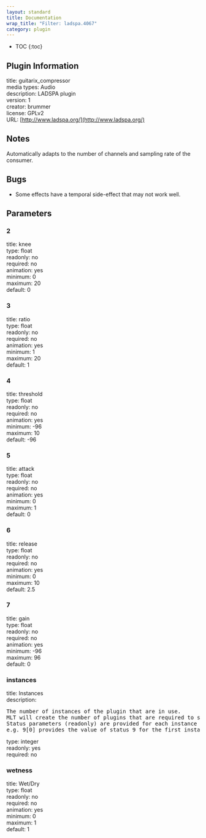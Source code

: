 ```yaml
---
layout: standard
title: Documentation
wrap_title: "Filter: ladspa.4067"
category: plugin
---
```

* TOC
{:toc}

## Plugin Information

title: guitarix_compressor  
media types:
Audio  
description: LADSPA plugin  
version: 1  
creator: brummer  
license: GPLv2  
URL: [http://www.ladspa.org/](http://www.ladspa.org/)  

## Notes

Automatically adapts to the number of channels and sampling rate of the consumer.

## Bugs

* Some effects have a temporal side-effect that may not work well.


## Parameters

### 2

title: knee    
type: float  
readonly: no  
required: no  
animation: yes  
minimum: 0  
maximum: 20  
default: 0  

### 3

title: ratio    
type: float  
readonly: no  
required: no  
animation: yes  
minimum: 1  
maximum: 20  
default: 1  

### 4

title: threshold    
type: float  
readonly: no  
required: no  
animation: yes  
minimum: -96  
maximum: 10  
default: -96  

### 5

title: attack    
type: float  
readonly: no  
required: no  
animation: yes  
minimum: 0  
maximum: 1  
default: 0  

### 6

title: release    
type: float  
readonly: no  
required: no  
animation: yes  
minimum: 0  
maximum: 10  
default: 2.5  

### 7

title: gain    
type: float  
readonly: no  
required: no  
animation: yes  
minimum: -96  
maximum: 96  
default: 0  

### instances

title: Instances    
description:
<pre>
The number of instances of the plugin that are in use.
MLT will create the number of plugins that are required to support the number of audio channels.
Status parameters (readonly) are provided for each instance and are accessed by specifying the instance number after the identifier (starting at zero).
e.g. 9[0] provides the value of status 9 for the first instance.
</pre>
type: integer  
readonly: yes  
required: no  

### wetness

title: Wet/Dry    
type: float  
readonly: no  
required: no  
animation: yes  
minimum: 0  
maximum: 1  
default: 1  

